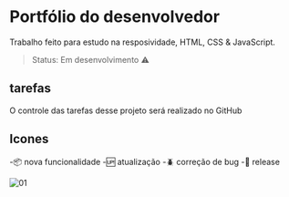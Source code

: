 
# Portfólio do desenvolvedor

Trabalho feito para estudo na resposividade,
 HTML, CSS & JavaScript.

> Status: Em desenvolvimento ⚠️

## tarefas

O controle das tarefas desse projeto será realizado no GitHub

## Icones

 -:package: nova funcionalidade
 -:up: atualização
 -:beetle: correção de bug
 -:checkered_flag: release
 
 ![01](https://user-images.githubusercontent.com/79487813/120125521-8b827980-c18f-11eb-8407-3edd73ed1874.jpg)
 
 
